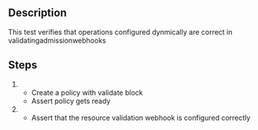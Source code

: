 ## Description

This test verifies that operations configured dynmically are correct in validatingadmissionwebhooks

## Steps

1.  - Create a policy with validate block
    - Assert policy gets ready
2.  - Assert that the resource validation webhook is configured correctly
